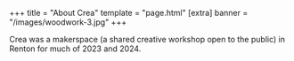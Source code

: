 +++
title = "About Crea"
template = "page.html"
[extra]
banner = "/images/woodwork-3.jpg"
+++


Crea was a makerspace (a shared creative workshop open to the public) in Renton for much of 2023 and 2024.

